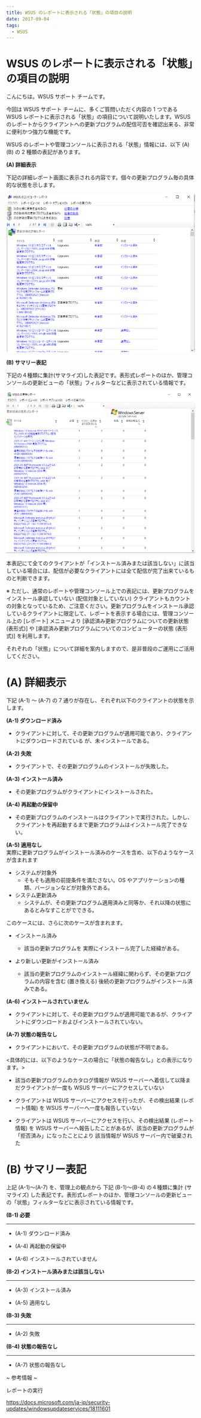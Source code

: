 ```yaml
---
title: WSUS のレポートに表示される「状態」の項目の説明
date: 2017-09-04
tags:
  - WSUS
---
```


# WSUS のレポートに表示される「状態」の項目の説明

こんにちは。WSUS サポート チームです。

今回は WSUS サポート チームに、多くご質問いただく内容の 1 つである WSUS レポートに表示される「状態」の項目について説明いたします。WSUS のレポートからクライアントへの更新プログラムの配信可否を確認出来る、非常に便利かつ強力な機能です。


WSUS のレポートや管理コンソールに表示される「状態」情報には、以下 (A) (B) の 2 種類の表記があります。

**(A) 詳細表示**

下記の詳細レポート画面に表示される内容です。個々の更新プログラム毎の具体的な状態を示します。

![image.png](./2017-09-04_02/2017-09-04_02_01.png)

**(B) サマリー表記**

下記の４種類に集計(サマライズ)した表記です。表形式レポートのほか、管理コンソールの更新ビューの「状態」フィルターなどに表示されている情報です。

![image.png](./2017-09-04_02/2017-09-04_02_03.png)

本表記にて全てのクライアントが「インストール済みまたは該当しない」に該当している場合には、配信が必要なクライアントには全て配信が完了出来ているものと判断できます。

※ ただし、通常のレポートや管理コンソール上での表記には、更新プログラムをインストール承認していない (配信対象としていない) クライアントもカウントの対象となっているため、ご注意ください。更新プログラムをインストール承認しているクライアントに限定して、レポートを表示する場合には、管理コンソール上の [レポート] メニューより [承認済み更新プログラムについての更新状態 (表形式)] や [承認済み更新プログラムについてのコンピューターの状態 (表形式)] を利用します。

それぞれの「状態」について詳細を案内しますので、是非普段のご運用にご活用してください。

# (A) 詳細表示
下記 (A-1) ～ (A-7) の 7 通りが存在し、それぞれ以下のクライアントの状態を示します。

**(A-1) ダウンロード済み**  
- クライアントに対して、その更新プログラムが適用可能であり、クライアントにダウンロードされている
が、未インストールである。
  
**(A-2) 失敗**  
- クライアントで、その更新プログラムのインストールが失敗した。
    
**(A-3) インストール済み**  
- その更新プログラムがクライアントにインストールされた。
   
**(A-4) 再起動の保留中**
- その更新プログラムのインストールはクライアントで実行された。しかし、クライアントを再起動するまで更新プログラムはインストール完了できない。
   
**(A-5) 適用なし**  
実際に更新プログラムがインストール済みのケースを含め、以下のようなケースが含まれます
 
- システムが対象外  
  - そもそも適用の前提条件を満たさない。OS やアプリケーションの種類、バージョンなどが対象外である。
- システム更新済み  
  - システムが、その更新プログラム適用済みと同等か、それ以降の状態にあるとみなすことがでできる。

このケースには、さらに次のケースが含まれます。
 
- インストール済み
  - 該当の更新プログラムを 実際にインストール完了した経緯がある。

- より新しい更新がインストール済み

  - 該当の更新プログラムのインストール経緯に関わらず、その更新プログラムの内容を含む
(置き換える) 後続の更新プログラムがインストール済みである。

**(A-6) インストールされていません**  
- クライアントに対して、その更新プログラムが適用可能であるが、クライアントにダウンロードおよびインストールされていない。
   
**(A-7) 状態の報告なし**  
- クライアントにおいて、その更新プログラムの状態が不明である。  

<具体的には、以下のようなケースの場合に「状態の報告なし」との表示になります。>  
- 該当の更新プログラムのカタログ情報が WSUS サーバーへ着信して以降まだクライアントが一度も WSUS サーバーにアクセスしていない

- クライアントは WSUS サーバーにアクセスを行ったが、その検出結果 (レポート情報) を WSUS サーバーへ一度も報告していない

- クライアントは WSUS サーバーにアクセスを行い、その検出結果 (レポート情報) を WSUS サーバーへ報告したことがあるが、該当の更新プログラムが「拒否済み」になったことにより 該当情報が WSUS サーバー内で破棄された  

# (B) サマリー表記
上記 (A-1)～(A-7) を、管理上の観点から 下記 (B-1)～(B-4) の４種類に集計 (サマライズ) した表記です。表形式レポートのほか、管理コンソールの更新ビューの「状態」フィルターなどに表示されている情報です。

**(B-1) 必要**

-----------------------------------------------------------
- (A-1) ダウンロード済み

- (A-4) 再起動の保留中

- (A-6) インストールされていません  
 
**(B-2) インストール済みまたは該当しない**

-----------------------------------------------------------
- (A-3) インストール済み

- (A-5) 適用なし
   
**(B-3) 失敗**

-----------------------------------------------------------
- (A-2) 失敗
   
**(B-4) 状態の報告なし**

-----------------------------------------------------------
- (A-7) 状態の報告なし
  
~ 参考情報 ~  

レポートの実行  

https://docs.microsoft.com/ja-jp/security-updates/windowsupdateservices/18111601